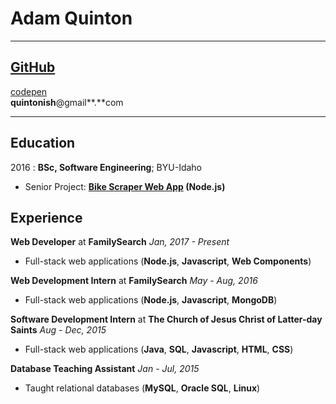 Adam Quinton
============

-------------------     ----------------------------
## [GitHub](https://github.com/zvakanaka)
[codepen](https://codepen.io/zvakanaka)  
**quintonish**@gmail**.**com
-------------------     ----------------------------

Education
---------

2016
:   **BSc, Software Engineering**; BYU-Idaho

* Senior Project: **[Bike Scraper Web App](https://github.com/zvakanaka/bike-list) (Node.js)**

Experience
----------

**Web Developer** at **FamilySearch** *Jan, 2017 - Present*   
* Full-stack web applications (**Node.js**, **Javascript**, **Web Components**)

**Web Development Intern** at **FamilySearch** *May - Aug, 2016*   
* Full-stack web applications (**Node.js**, **Javascript**, **MongoDB**)

**Software Development Intern** at **The Church of Jesus Christ of Latter-day Saints** *Aug - Dec, 2015*
* Full-stack web applications (**Java**, **SQL**, **Javascript**, **HTML**, **CSS**)

**Database Teaching Assistant** *Jan - Jul, 2015*
* Taught relational databases (**MySQL**, **Oracle SQL**, **Linux**)
